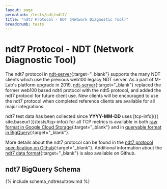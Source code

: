 ```yaml
---
layout: page
permalink: /tests/ndt/ndt7/
title: "ndt7 Protocol - NDT (Network Diagnostic Tool)"
breadcrumb: tests
---
```


# ndt7 Protocol - NDT (Network Diagnostic Tool)

The ndt7 protocol in [ndt-server](https://github.com/m-lab/ndt-server/tree/master/ndt7/){:target="_blank"} supports the many NDT clients which use the previous web100 legacy NDT server. As a part of M-Lab's platform upgrade in 2019, [ndt-server](https://github.com/m-lab/ndt-server/){:target="_blank"} replaced the former web100 based ndt4 protocol with the ndt5 protocol, and added the ndt7 protocol for future client use. New clients will be encouraged to use the ndt7 protocol when completed reference clients are available for all major integrations.

ndt7 test data has been collected since **YYYY-MM-DD** uses [tcp-info]({{ site.baseurl }}/tests/tcp-info/) for all TCP metrics is available in both [raw format in Google Cloud Storage](https://console.cloud.google.com/storage/browser/archive-measurement-lab/ndt){:target="_blank"} and in [queryable format in BigQuery](#){:target="_blank"}.

More details about the ndt7 protocol can be found in the [ndt7 protocol specification on Github](https://github.com/m-lab/ndt-server/blob/master/spec/ndt7-protocol.md){:target="_blank"}. Additional information about the [ndt7 data format](https://github.com/m-lab/ndt-server/blob/master/spec/data-format.md){:target="_blank"} is also available on Github.

## ndt7 BigQuery Schema

<div class="table-responsive" markdown="1">
{% include schema_ndtresultrow.md %}
</div>
